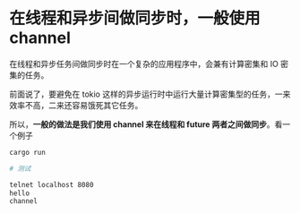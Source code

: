 # 在线程和异步间做同步时，一般使用 channel

在线程和异步任务间做同步时在一个复杂的应用程序中，会兼有计算密集和 IO 密集的任务。

前面说了，要避免在 tokio 这样的异步运行时中运行大量计算密集型的任务，一来效率不高，二来还容易饿死其它任务。

所以，**一般的做法是我们使用 channel 来在线程和 future 两者之间做同步**。看一个例子


```bash
cargo run

# 测试

telnet localhost 8080
hello
channel
```
